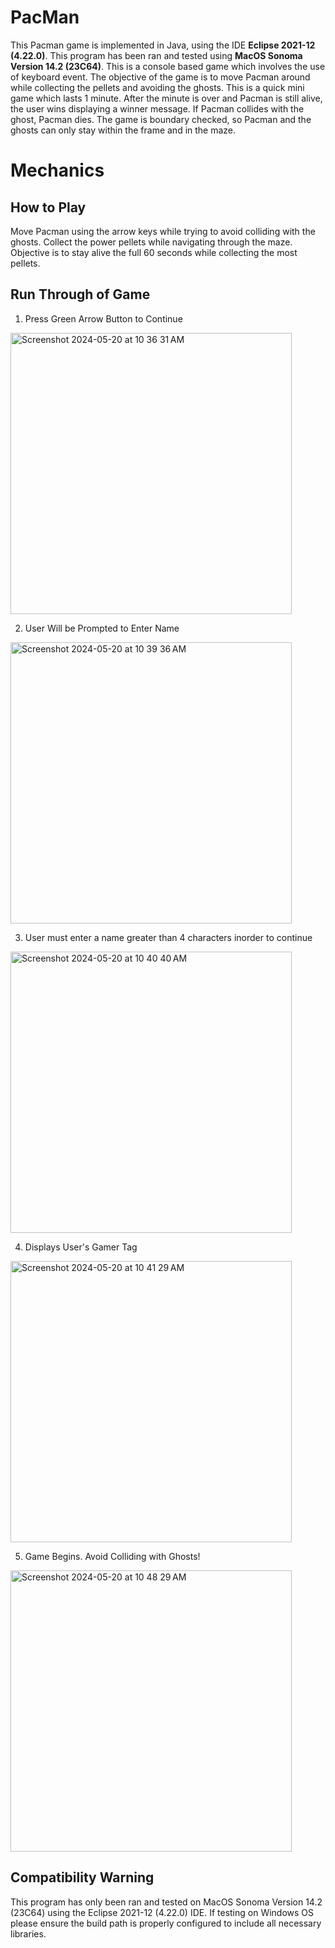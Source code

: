 # PacMan
This Pacman game is implemented in Java, using the IDE **Eclipse 2021-12 (4.22.0)**. This program has been ran and tested using **MacOS Sonoma Version 14.2 (23C64)**. This is a console based game which involves the use of keyboard event. The objective of the game is to move Pacman around while collecting the pellets and avoiding the ghosts. This is a quick mini game which lasts 1 minute. After the minute is over and Pacman is still alive, the user wins displaying a winner message. If Pacman collides with the ghost, Pacman dies. The game is boundary checked,
so Pacman and the ghosts can only stay within the frame and in the maze.

# Mechanics 
## How to Play
Move Pacman using the arrow keys while trying to avoid colliding with the ghosts. Collect the power pellets while navigating through the maze. Objective is to stay alive the full
60 seconds while collecting the most pellets. 

## Run Through of Game
1. Press Green Arrow Button to Continue
<img width="450" alt="Screenshot 2024-05-20 at 10 36 31 AM" src="https://github.com/lavan3/PacMan/assets/149456824/e3046987-5445-447c-aa86-3af8f4fa5899">

2. User Will be Prompted to Enter Name
<img width="450" alt="Screenshot 2024-05-20 at 10 39 36 AM" src="https://github.com/lavan3/PacMan/assets/149456824/7a4832bf-2684-474e-b9bb-4a3945b77ad3">

3. User must enter a name greater than 4 characters inorder to continue
<img width="450" alt="Screenshot 2024-05-20 at 10 40 40 AM" src="https://github.com/lavan3/PacMan/assets/149456824/039ffc74-61e1-4088-9b49-5509165062f5">

4. Displays User's Gamer Tag
<img width="450" alt="Screenshot 2024-05-20 at 10 41 29 AM" src="https://github.com/lavan3/PacMan/assets/149456824/3c4221a3-a3ab-4821-a37e-59faa1d54b9c">

5. Game Begins. Avoid Colliding with Ghosts!
<img width="450" alt="Screenshot 2024-05-20 at 10 48 29 AM" src="https://github.com/lavan3/PacMan/assets/149456824/367408c1-156a-4bc8-9205-92dfee1cd54f">

## Compatibility Warning
This program has only been ran and tested on MacOS Sonoma Version 14.2 (23C64) using the Eclipse 2021-12 (4.22.0) IDE. If testing on Windows OS please ensure the build path is properly configured to include all necessary libraries.






